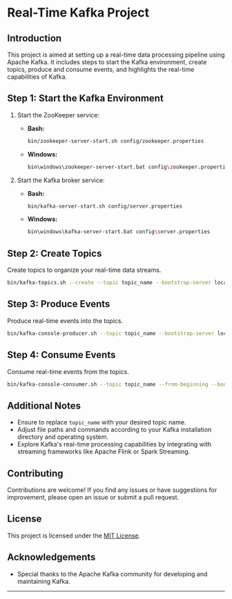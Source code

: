 # Real-Time Kafka Project

## Introduction
This project is aimed at setting up a real-time data processing pipeline using Apache Kafka. It includes steps to start the Kafka environment, create topics, produce and consume events, and highlights the real-time capabilities of Kafka.

## Step 1: Start the Kafka Environment
1. Start the ZooKeeper service:
   - **Bash:**
     ```bash
     bin/zookeeper-server-start.sh config/zookeeper.properties
     ```
   - **Windows:**
     ```bash
     bin\windows\zookeeper-server-start.bat config\zookeeper.properties
     ```

2. Start the Kafka broker service:
   - **Bash:**
     ```bash
     bin/kafka-server-start.sh config/server.properties
     ```
   - **Windows:**
     ```bash
     bin\windows\kafka-server-start.bat config\server.properties
     ```

## Step 2: Create Topics
Create topics to organize your real-time data streams.
```bash
bin/kafka-topics.sh --create --topic topic_name --bootstrap-server localhost:9092
```

## Step 3: Produce Events
Produce real-time events into the topics.
```bash
bin/kafka-console-producer.sh --topic topic_name --bootstrap-server localhost:9092
```

## Step 4: Consume Events
Consume real-time events from the topics.
```bash
bin/kafka-console-consumer.sh --topic topic_name --from-beginning --bootstrap-server localhost:9092
```

## Additional Notes
- Ensure to replace `topic_name` with your desired topic name.
- Adjust file paths and commands according to your Kafka installation directory and operating system.
- Explore Kafka's real-time processing capabilities by integrating with streaming frameworks like Apache Flink or Spark Streaming.

## Contributing
Contributions are welcome! If you find any issues or have suggestions for improvement, please open an issue or submit a pull request.

## License
This project is licensed under the [MIT License](LICENSE).

## Acknowledgements
- Special thanks to the Apache Kafka community for developing and maintaining Kafka.

----------------------------------------------------------------------------------------------------------------------------------------------------------------------------------------
